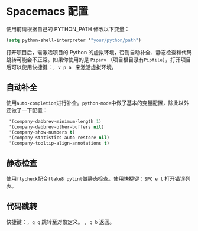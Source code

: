 # Spacemacs 配置

使用前请根据自己的 PYTHON_PATH 修改以下变量：

```lisp
(setq python-shell-interpreter '"your/python/path")
```
 
打开项目后，需激活项目的 Python 的虚拟环境，否则自动补全、静态检查和代码跳转可能会不正常。如果你使用的是 `Pipenv` （项目根目录有`Pipfile`），打开项目后可以使用快捷键：`, v p a ` 来激活虚拟环境。

## 自动补全 ##

使用`auto-completion`进行补全。`python-mode`中做了基本的变量配置，除此以外还做了一下配置：

```lisp
 '(company-dabbrev-minimum-length 1)
 '(company-dabbrev-other-buffers nil)
 '(company-show-numbers t)
 '(company-statistics-auto-restore nil)
 '(company-tooltip-align-annotations t)
```

## 静态检查 ##

使用`flycheck`配合`flake8 pylint`做静态检查。使用快捷键：` SPC e l ` 打开错误列表。

## 代码跳转 ##

快捷键：` , g g ` 跳转至对象定义。 ` , g b ` 返回。
